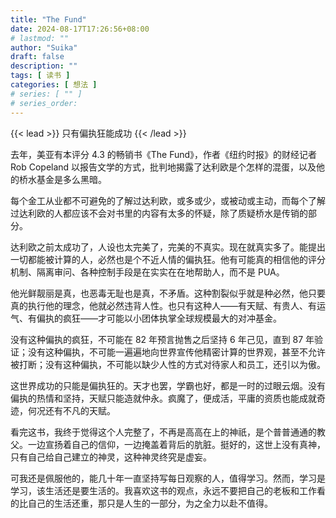 ```yaml
---
title: "The Fund"
date: 2024-08-17T17:26:56+08:00
# lastmod: ""
author: "Suika"
draft: false
description: ""
tags: [ 读书 ]
categories: [ 想法 ]
# series: [ "" ]
# series_order:
---
```


{{< lead >}}
只有偏执狂能成功
{{< /lead >}}

去年，美亚有本评分 4.3 的畅销书《The Fund》，作者《纽约时报》的财经记者 Rob Copeland 以报告文学的方式，批判地揭露了达利欧是个怎样的混蛋，以及他的桥水基金是多么黑暗。

每个金工从业都不可避免的了解过达利欧，或多或少，或被动或主动，而每个了解过达利欧的人都应该不会对书里的内容有太多的怀疑，除了质疑桥水是传销的部分。

达利欧之前太成功了，人设也太完美了，完美的不真实。现在就真实多了。能提出一切都能被计算的人，必然也是个不近人情的偏执狂。他有可能真的相信他的评分机制、隔离审问、各种控制手段是在实实在在地帮助人，而不是 PUA。

他光鲜靓丽是真，也恶毒无耻也是真，不矛盾。这种割裂似乎就是种必然，他只要真的执行他的理念，他就必然违背人性。也只有这种人——有天赋、有贵人、有运气、有偏执的疯狂——才可能以小团体执掌全球规模最大的对冲基金。

没有这种偏执的疯狂，不可能在 82 年预言抛售之后坚持 6 年己见，直到 87 年验证；没有这种偏执，不可能一遍遍地向世界宣传他精密计算的世界观，甚至不允许被打断；没有这种偏执，不可能以缺少人性的方式对待家人和员工，还引以为傲。

这世界成功的只能是偏执狂的。天才也罢，学霸也好，都是一时的过眼云烟。没有偏执的热情和坚持，天赋只能造就仲永。疯魔了，便成活，平庸的资质也能成就奇迹，何况还有不凡的天赋。

看完这书，我终于觉得这个人完整了，不再是高高在上的神祇，是个普普通通的教父。一边宣扬着自己的信仰，一边掩盖着背后的肮脏。挺好的，这世上没有真神，只有自己给自己建立的神灵，这种神灵终究是虚妄。

可我还是佩服他的，能几十年一直坚持写每日观察的人，值得学习。然而，学习是学习，该生活还是要生活的。我喜欢这书的观点，永远不要把自己的老板和工作看的比自己的生活还重，那只是人生的一部分，为之全力以赴不值得。